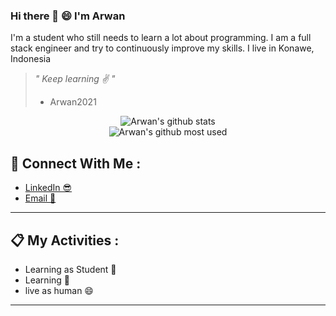 ### Hi there 👋 :smile: I'm Arwan
<p>
  I'm a student who still needs to learn a lot about programming. I am a full stack engineer and try to continuously improve my skills. I live in Konawe, Indonesia
</p>

> <i>" Keep learning ✌ "</i>
> - Arwan2021

<div align="center">
   <img src="https://github-readme-stats.vercel.app/api?username=are-one&show_icons=true&theme=radical" alt="Arwan's github stats"/>
</div>

<div align="center">
   <img src="https://github-readme-stats.vercel.app/api/top-langs/?username=are-one&show_icons=true&theme=radical" alt="Arwan's github most used"/>
</div>

## 💖 Connect With Me :

- <a href="https://www.linkedin.com/in/arwan-prianto-mangidi-b17418143/" target="_blank">LinkedIn 😎</a>
- <a href="mailto:arwanpriantomangidi@gmail.com">Email 📣</a>

<hr/>

## 📋 My Activities :

- Learning as Student 💪
- Learning 🙌
- live as human 😄

<hr/>
